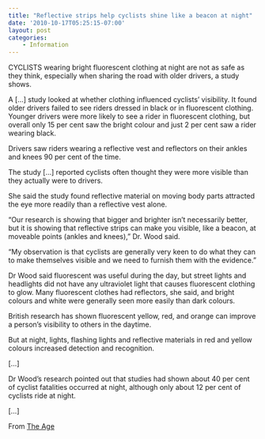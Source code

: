 ```yaml
---
title: "Reflective strips help cyclists shine like a beacon at night"
date: '2010-10-17T05:25:15-07:00'
layout: post
categories:
    - Information
---
```


CYCLISTS wearing bright fluorescent clothing at night are not as safe as they think, especially when sharing the road with older drivers, a study shows.  
  
A \[…\] study looked at whether clothing influenced cyclists’ visibility. It found older drivers failed to see riders dressed in black or in fluorescent clothing. Younger drivers were more likely to see a rider in fluorescent clothing, but overall only 15 per cent saw the bright colour and just 2 per cent saw a rider wearing black.

Drivers saw riders wearing a reflective vest and reflectors on their ankles and knees 90 per cent of the time.

The study \[…\] reported cyclists often thought they were more visible than they actually were to drivers.

She said the study found reflective material on moving body parts attracted the eye more readily than a reflective vest alone.

“Our research is showing that bigger and brighter isn’t necessarily better, but it is showing that reflective strips can make you visible, like a beacon, at moveable points (ankles and knees),” Dr. Wood said.

“My observation is that cyclists are generally very keen to do what they can to make themselves visible and we need to furnish them with the evidence.”

Dr Wood said fluorescent was useful during the day, but street lights and headlights did not have any ultraviolet light that causes fluorescent clothing to glow. Many fluorescent clothes had reflectors, she said, and bright colours and white were generally seen more easily than dark colours.

British research has shown fluorescent yellow, red, and orange can improve a person’s visibility to others in the daytime.

But at night, lights, flashing lights and reflective materials in red and yellow colours increased detection and recognition.

\[…\]

Dr Wood’s research pointed out that studies had shown about 40 per cent of cyclist fatalities occurred at night, although only about 12 per cent of cyclists ride at night.

\[…\]

From [The Age](http://www.theage.com.au/victoria/reflective-strips-help-cyclists-shine-like-a-beacon-at-night-20101016-16odw.html)